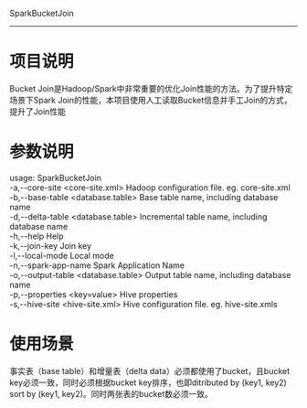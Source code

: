 SparkBucketJoin

----

# 项目说明
Bucket Join是Hadoop/Spark中非常重要的优化Join性能的方法。为了提升特定场景下Spark Join的性能，本项目使用人工读取Bucket信息并手工Join的方式，提升了Join性能

# 参数说明
usage: SparkBucketJoin  
 -a,--core-site <core-site.xml>         Hadoop configuration file. eg.
                                        core-site.xml  
 -b,--base-table <database.table>       Base table name, including
                                        database name  
 -d,--delta-table <database.table>      Incremental table name, including
                                        database name  
 -h,--help                              Help  
 -k,--join-key <join key>               Join key  
 -l,--local-mode                        Local mode  
 -n,--spark-app-name <spark app name>   Spark Application Name  
 -o,--output-table <database.table>     Output table name, including
                                        database name  
 -p,--properties <key=value>            Hive properties  
 -s,--hive-site <hive-site.xml>         Hive configuration file. eg.
                                        hive-site.xmls

# 使用场景
事实表（base table）和增量表（delta data）必须都使用了bucket，且bucket key必须一致，同时必须根据bucket key排序，也即ditributed by (key1, key2) sort by (key1, key2)。同时两张表的bucket数必须一致。